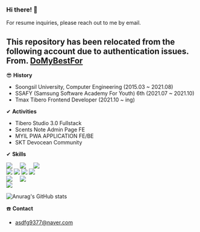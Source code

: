 ### Hi there! 👋
For resume inquiries, please reach out to me by email.

This repository has been relocated from the following account due to authentication issues. From. [DoMyBestFor](https://github.com/DoMyBestFor?tab=repositories)
---------------------------
😎 **History**

* Soongsil University, Computer Engineering (2015.03 ~ 2021.08)
* SSAFY (Samsung Software Academy For Youth) 6th (2021.07 ~ 2021.10)
* Tmax Tibero Frontend Developer (2021.10 ~ ing)

✔ **Activities**
* Tibero Studio 3.0 Fullstack
* Scents Note Admin Page FE
* MYIL PWA APPLICATION FE/BE
* SKT Devocean Community

✔ **Skills**

<div style="display: flex; gap: 20px;">
  <img src="https://img.shields.io/badge/Javascript-F7DF12?style=flat-square&logo=Javascript&logoColor=white"/> 
  <img src="https://img.shields.io/badge/Typescript-3178C6?style=flat-square&logo=Typescript&logoColor=white"/> 
  <img src="https://img.shields.io/badge/Java-F7DF12?style=flat-square&logo=Java&logoColor=white"/>
</div>

<img src="https://img.shields.io/badge/React-61DAFB?style=flat-square&logo=React&logoColor=white"/>
<img src="https://img.shields.io/badge/Next.js-000000?style=flat-square&logo=Next.js&logoColor=white"/>
<img src="https://img.shields.io/badge/Redux-764ABC?style=flat-square&logo=Redux&logoColor=white"/>

<img src="https://img.shields.io/badge/Spring-6DB33F?style=flat-square&logo=Spring&logoColor=white"/>

<div style="display: flex; gap: 20px;">
  <img src="https://img.shields.io/badge/Tailwind CSS-06B6D4?style=flat-square&logo=Tailwind CSS&logoColor=white"/> 
  <img src="https://img.shields.io/badge/Storybook-FF4785?style=flat-square&logo=Storybook&logoColor=white"/>
</div>

<div style="display: flex; gap: 20px;">
  <img src="https://img.shields.io/badge/Vercel-000000?style=flat-square&logo=Vercel&logoColor=white"/>
</div>
  
![Anurag's GitHub stats](https://github-readme-stats.vercel.app/api?username=realacco&show_icons=true&theme=radical)

☎️ **Contact**

* asdfg9377@naver.com




